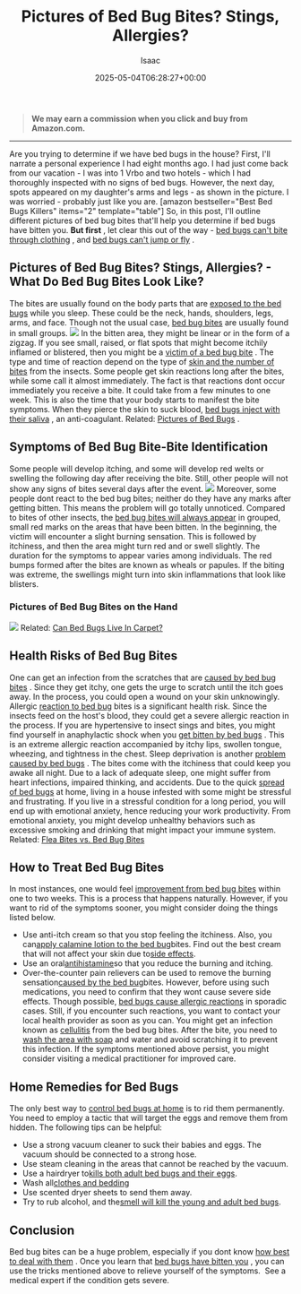 ﻿---
author: Isaac
layout: post
title: Pictures of Bed Bug Bites? Stings, Allergies?
date: '2025-05-04T06:28:27+00:00'
categories:
- Bed Bugs
- Guide
tags: []
slug: /pictures-of-bed-bug-bites/
lastmod: 2025-05-07T12:21:28+03:00
---
> **We may earn a commission when you click and buy from Amazon.com.**
>

---
Are you trying to determine if we have bed bugs in the house? First, I'll narrate a personal experience I had eight months ago.
I had just come back from our vacation - I was into 1 Vrbo and two hotels - which I had thoroughly inspected with no signs of bed bugs.
However, the next day, spots appeared on my daughter's arms and legs - as shown in the picture. I was worried - probably just like you are.
[amazon bestseller="Best Bed Bugs Killers" items="2" template="table"]
So, in this post, I'll outline different pictures of bed bug bites that'll help you determine if bed bugs have bitten you.
**But first**
, let clear this out of the way -
[bed bugs can't bite through clothing](https://pestpolicy.com/can-bed-bugs-bite-through-clothing/)
, and
[bed bugs can't jump or fly](https://pestpolicy.com/do-bed-bugs-jump/)
.
## Pictures of Bed Bug Bites? Stings, Allergies? -  What Do Bed Bug Bites Look Like?
The bites are usually found on the body parts that are
[exposed to the bed bugs](https://pestpolicy.com/what-does-bed-bug-poop-look-like/)
while you sleep. These could be the neck, hands, shoulders, legs, arms, and face. Though not the usual case,
[bed bug bites](https://pestpolicy.com/bed-bug-bites-vs-mosquito-bites/)
are usually found in small groups.
![](/assets/img/img/)
In the bitten area, they might be linear or in the form of a zigzag. If you see small, raised, or flat spots that might become itchily inflamed or blistered, then you might be a
[victim of a bed bug bite](https://pestpolicy.com/how-long-do-bed-bug-bites-last/)
.
The type and time of reaction depend on the type of
[skin and the number of bites](https://pestpolicy.com/can-bed-bugs-live-in-your-skin/)
from the insects. Some people get skin reactions long after the bites, while some call it almost immediately.
The fact is that reactions dont occur immediately you receive a bite. It could take from a few minutes to one week. This is also the time that your body starts to manifest the bite symptoms. When they pierce the skin to suck blood,
[bed bugs inject with their saliva](https://pestpolicy.com/does-lysol-kill-bed-bugs/)
, an anti-coagulant.
Related:
[Pictures of Bed Bugs](https://pestpolicy.com/pictures-of-bed-bugs/)
.
## Symptoms of Bed Bug Bite-Bite Identification
Some people will develop itching, and some will develop red welts or swelling the following day after receiving the bite. Still, other people will not show any signs of bites several days after the event.
![](/assets/img/img/)
Moreover, some people dont react to the bed bug bites; neither do they have any marks after getting bitten. This means the problem will go totally unnoticed.
Compared to bites of other insects, the
[bed bug bites will always appear](https://pestpolicy.com/how-to-get-rid-of-bed-bugs-fast/)
in grouped, small red marks on the areas that have been bitten.
In the beginning, the victim will encounter a slight burning sensation. This is followed by itchiness, and then the area might turn red and or swell slightly. The duration for the symptoms to appear varies among individuals.
The red bumps formed after the bites are known as wheals or papules. If the biting was extreme, the swellings might turn into skin inflammations that look like blisters.
### Pictures of Bed Bug Bites on the Hand
![](/assets/img/img/)
Related:
[Can Bed Bugs Live In Carpet?](https://pestpolicy.com/can-bed-bugs-live-in-carpet/)
## Health Risks of Bed Bug Bites
One can get an infection from the scratches that are
[caused by bed bug bites](https://pestpolicy.com/what-causes-bed-bugs/)
. Since they get itchy, one gets the urge to scratch until the itch goes away. In the process, you could open a wound on your skin unknowingly.
Allergic
[reaction to bed bug](https://pestpolicy.com/best-bed-bug-spray/)
bites is a significant health risk. Since the insects feed on the host's blood, they could get a severe allergic reaction in the process.
If you are hypertensive to insect sings and bites, you might find yourself in anaphylactic shock when you
[get bitten by bed bugs](https://pestpolicy.com/what-causes-bed-bugs/)
. This is an extreme allergic reaction accompanied by itchy lips, swollen tongue, wheezing, and tightness in the chest.
Sleep deprivation is another
[problem caused by bed bugs](https://pestpolicy.com/best-bed-bug-steamer/)
. The bites come with the itchiness that could keep you awake all night. Due to a lack of adequate sleep, one might suffer from heart infections, impaired thinking, and accidents.
Due to the quick
[spread of bed bugs](https://pestpolicy.com/how-do-bed-bugs-spread/)
at home, living in a house infested with some might be stressful and frustrating. If you live in a stressful condition for a long period, you will end up with emotional anxiety, hence reducing your work productivity.
From emotional anxiety, you might develop unhealthy behaviors such as excessive smoking and drinking that might impact your immune system.
Related:
[Flea Bites vs. Bed Bug Bites](https://pestpolicy.com/flea-bites-vs-bed-bug-bites/)
## How to Treat Bed Bug Bites
In most instances, one would feel
[improvement from bed bug bites](https://pestpolicy.com/best-bed-bug-steamer/)
within one to two weeks. This is a process that happens naturally.
However, if you want to rid of the symptoms sooner, you might consider doing the things listed below.
- Use anti-itch cream so that you stop feeling the itchiness. Also, you can[apply calamine lotion to the bed bug](https://pestpolicy.com/does-diatomaceous-earth-kill-bed-bugs/)bites. Find out the best cream that will not affect your skin due to[side effects](https://pestpolicy.com/diatomaceous-earth/).
- Use an oral[antihistamine](https://www.webmd.com/allergies/antihistamines-for-allergies)so that you reduce the burning and itching.
- Over-the-counter pain relievers can be used to remove the burning sensation[caused by the bed bug](https://pestpolicy.com/are-bed-bug-eggs-hard-or-soft/)bites. However, before using such medications, you need to confirm that they wont cause severe side effects.
Though possible,
[bed bugs cause allergic reactions](https://pestpolicy.com/bedlam-plus-bed-bug-spray-review/)
in sporadic cases. Still, if you encounter such reactions, you want to contact your local health provider as soon as you can.
You might get an infection known as
[cellulitis](https://www.mayoclinic.org/diseases-conditions/cellulitis/symptoms-causes/syc-20370762)
from the bed bug bites. After the bite, you need to
[wash the area with soap](https://pestpolicy.com/best-car-wash-soap/)
and water and avoid scratching it to prevent this infection. If the symptoms mentioned above persist, you might consider visiting a medical practitioner for improved care.
## Home Remedies for Bed Bugs
The only best way to
[control bed bugs at home](https://pestpolicy.com/home-remedies-for-bed-bugs/)
is to rid them permanently.
You need to employ a tactic that will target the eggs and remove them from hidden. The following tips can be helpful:
- Use a strong vacuum cleaner to suck their babies and eggs. The vacuum should be connected to a strong hose.
- Use steam cleaning in the areas that cannot be reached by the vacuum.
- Use a hairdryer to[kills both adult bed bugs and their eggs](https://pestpolicy.com/how-to-kill-bed-bug-eggs/).
- Wash all[clothes and bedding](https://pestpolicy.com/how-to-get-rid-of-fleas-on-clothes-and-bedding/)
- Use scented dryer sheets to send them away.
- Try to rub alcohol, and the[smell will kill the young and adult bed bugs](https://pestpolicy.com/what-do-bed-bugs-smell-like/).
## Conclusion
Bed bug bites can be a huge problem, especially if you dont know
[how best to deal with them](https://pestpolicy.com/does-diatomaceous-earth-kill-bed-bugs/)
.
Once you learn that
[bed bugs have bitten you](https://pestpolicy.com/can-bed-bugs-get-in-your-hair/)
, you can use the tricks mentioned above to relieve yourself of the symptoms.  See a medical expert if the condition gets severe.